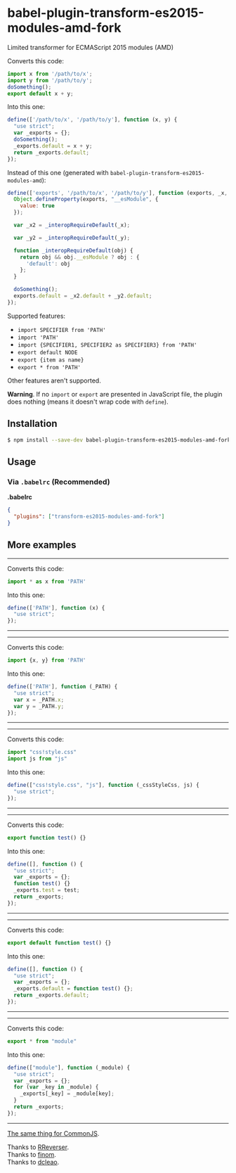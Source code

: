 # babel-plugin-transform-es2015-modules-amd-fork

Limited transformer for ECMAScript 2015 modules (AMD)

Converts this code:
```js
import x from '/path/to/x';
import y from '/path/to/y';
doSomething();
export default x + y;
```

Into this one:
```js
define(['/path/to/x', '/path/to/y'], function (x, y) {
  "use strict";
  var _exports = {};
  doSomething();
  _exports.default = x + y;
  return _exports.default;
});
```

Instead of this one (generated with ``babel-plugin-transform-es2015-modules-amd``):
```js
define(['exports', '/path/to/x', '/path/to/y'], function (exports, _x, _y) {
  Object.defineProperty(exports, "__esModule", {
    value: true
  });

  var _x2 = _interopRequireDefault(_x);

  var _y2 = _interopRequireDefault(_y);

  function _interopRequireDefault(obj) {
    return obj && obj.__esModule ? obj : {
      'default': obj
    };
  }

  doSomething();
  exports.default = _x2.default + _y2.default;
});
```

Supported features:
- ``import SPECIFIER from 'PATH'``
- ``import 'PATH'``
- ``import {SPECIFIER1, SPECIFIER2 as SPECIFIER3} from 'PATH'``
- ``export default NODE``
- ``export {item as name}``
- ``export * from 'PATH'``

Other features aren't supported.

**Warning**. If no ``import`` or ``export`` are presented in JavaScript file, the plugin does nothing (means it doesn't wrap code with ``define``).

## Installation

```sh
$ npm install --save-dev babel-plugin-transform-es2015-modules-amd-fork
```

## Usage

### Via `.babelrc` (Recommended)

**.babelrc**

```json
{
  "plugins": ["transform-es2015-modules-amd-fork"]
}
```
## More examples
---------------
Converts this code:
```js
import * as x from 'PATH'
```

Into this one:
```js
define(['PATH'], function (x) {
  "use strict";
});
```
---------------

---------------
Converts this code:
```js
import {x, y} from 'PATH'
```

Into this one:
```js
define(['PATH'], function (_PATH) {
  "use strict";
  var x = _PATH.x;
  var y = _PATH.y;
});
```
---------------

---------------
Converts this code:
```js
import "css!style.css"
import js from "js"
```

Into this one:
```js
define(["css!style.css", "js"], function (_cssStyleCss, js) {
  "use strict";
});
```
---------------

---------------
Converts this code:
```js
export function test() {}
```

Into this one:
```js
define([], function () {
  "use strict";
  var _exports = {};
  function test() {}
  _exports.test = test;
  return _exports;
});
```
---------------

---------------
Converts this code:
```js
export default function test() {}
```

Into this one:
```js
define([], function () {
  "use strict";
  var _exports = {};
  _exports.default = function test() {};
  return _exports.default;
});
```
---------------

---------------
Converts this code:
```js
export * from "module"
```

Into this one:
```js
define(["module"], function (_module) {
  "use strict";
  var _exports = {};
  for (var _key in _module) {
    _exports[_key] = _module[key];
  }
  return _exports;
});
```
---------------

[The same thing for CommonJS](https://github.com/finom/babel-plugin-transform-es2015-modules-simple-commonjs).

Thanks to [RReverser](https://github.com/RReverser/babel-plugin-hello-world).  
Thanks to [finom](https://github.com/finom/babel-plugin-transform-es2015-modules-simple-amd).  
Thanks to [dcleao](https://github.com/dcleao/babel-plugin-transform-es2015-modules-simple-amd/tree/8025a44c37e4163a526ad3d3741830ad26ed2708/test/fixtures).
